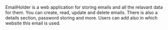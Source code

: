 EmailHolder is a web application for storing emails and all the relavant data for them.
You can create, read, update and delete emails.
There is also a details section, password storing and more.
Users can add also in which website this email is used.

